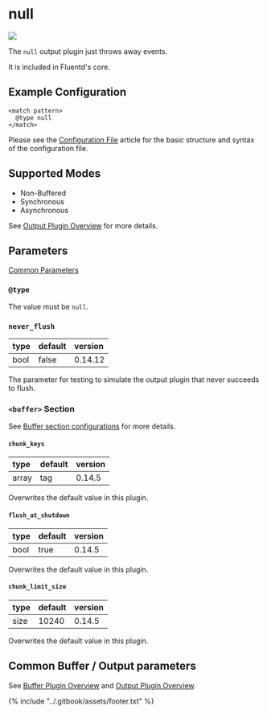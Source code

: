 # null

![](../.gitbook/assets/null.png)

The `null` output plugin just throws away events.

It is included in Fluentd's core.

## Example Configuration

```text
<match pattern>
  @type null
</match>
```

Please see the [Configuration File](../configuration/config-file.md) article for the basic structure and syntax of the configuration file.

## Supported Modes

* Non-Buffered
* Synchronous
* Asynchronous

See [Output Plugin Overview](./) for more details.

## Parameters

[Common Parameters](../configuration/plugin-common-parameters.md)

### `@type`

The value must be `null`.

### `never_flush`

| type | default | version |
| :--- | :--- | :--- |
| bool | false | 0.14.12 |

The parameter for testing to simulate the output plugin that never succeeds to flush.

### `<buffer>` Section

See [Buffer section configurations](../configuration/buffer-section.md) for more details.

#### `chunk_keys`

| type | default | version |
| :--- | :--- | :--- |
| array | tag | 0.14.5 |

Overwrites the default value in this plugin.

#### `flush_at_shutdown`

| type | default | version |
| :--- | :--- | :--- |
| bool | true | 0.14.5 |

Overwrites the default value in this plugin.

#### `chunk_limit_size`

| type | default | version |
| :--- | :--- | :--- |
| size | 10240 | 0.14.5 |

Overwrites the default value in this plugin.

## Common Buffer / Output parameters

See [Buffer Plugin Overview](../buffer/) and [Output Plugin Overview](./).

{% include "../.gitbook/assets/footer.txt" %}
